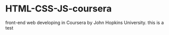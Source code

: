 # HTML-CSS-JS-coursera
front-end web developing in Coursera by John Hopkins University.
this is a test
